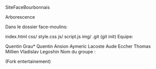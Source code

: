 SiteFaceBourbonnais

Arborescence

Dans le dossier face-moulins:

index.html
css/
style.css
js/
script.js
img/
.git (git init)
Equipe:

Quentin Grau*
Quentin Ansion
Aymeric Lacoste
Aude Eccher
Thomas Millien
Vladislav Legoshin
Nom du groupe :

(Fork entertainement)
